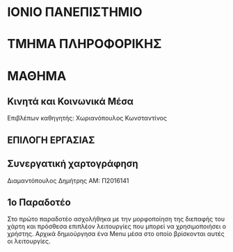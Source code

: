 # ΙΟΝΙΟ ΠΑΝΕΠΙΣΤΗΜΙΟ
# ΤΜΗΜΑ ΠΛΗΡΟΦΟΡΙΚΗΣ
# ΜΑΘΗΜΑ
## Κινητά και Κοινωνικά Μέσα 
Επιβλέπων καθηγητής: Χωριανόπουλος Κωνσταντίνος
## ΕΠΙΛΟΓΗ ΕΡΓΑΣΙΑΣ
## Συνεργατική χαρτογράφηση
Διαμαντόπουλος Δημήτρης ΑΜ: Π2016141

## 1ο Παραδοτέο

Στο πρώτο παραδοτέο ασχολήθηκα με την μορφοποίηση της διεπαφής του χάρτη και πρόσθεσα επιπλέον λειτουργίες που μπορεί να χρησιμοποιήσει ο χρήστης.
Αρχικά δημιούργησα ένα Menu μέσα στο οποίο βρίσκονται αυτές οι λειτουργίες. 

